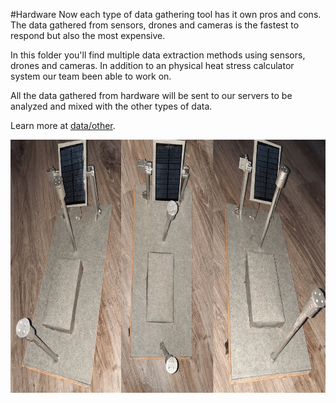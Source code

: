 #Hardware
Now each type of data gathering tool has it own pros and cons. The data gathered from sensors, drones and cameras is the fastest to respond but also the most expensive.

In this folder you'll find multiple data extraction methods using sensors, drones and cameras. In addition to an physical heat stress calculator system our team been able to work on.

All the data gathered from hardware will be sent to our servers to be analyzed and mixed with the other types of data.

Learn more at <a href="https://github.com/usmhic/Warmning/blob/main/data/hardware/other"> data/other</a>.

<p align="center">
 <img width="720" height="405" src="https://github.com/usmhic/Warmning/blob/main/res/img/sensor_prototype/sensor.png">
</p>                                                                                                                                             
